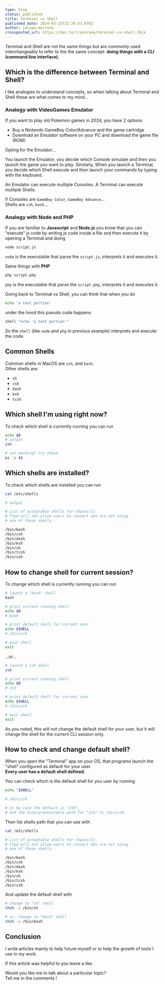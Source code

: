 ```yaml
---
type: blog
status: published
title: Terminal vs Shell
published_date: 2024-03-25T15:26:53.078Z
author: jacopo-marrone
crossposted_url: https://dev.to/tresorama/terminal-vs-shell-39jk
---
```


Terminal and Shell are not the same things but are commonly used interchangeably to refer to the the same concept: **doing things with a CLI (command line interface).**

## Which is the difference between Terminal and Shell?

I like analogies to understand concepts, so when talking about Terminal and Shell these are what comes to my mind...

### Analogy with VideoGames Emulator

If you want to play old Pokemon games in 2024, you have 2 options

- Buy a Nintendo GameBoy Color/Advance and the game cartridge
- Download an Emulator software on your PC and download the game file (ROM)

Opting for the Emulator...

You launch the Emulator, you decide which Console simulate and then you launch the game you want to play.
Similarly, When you launch a Terminal, you decide which Shell execute and then launch your commands by typing with the keyboard.

An Emulator can execute multiple Consoles.
A Terminal can execute multiple Shells.

If Consoles are `GameBoy Color`, `GameBoy Advance`...  
Shells are `zsh`, `bash`...

### Analogy with Node and PHP

If you are familiar to **Javascript** and **Node.js** you know that you can "execute" js code by writing js code inside a file and then execute it by opening a Terminal and doing

```bash
node script.js
```

`node` is the executable that parse the `script.js`, interprets it and executes it.

Same things with **PHP**

```bash
php script.php
```

`php` is the executable that parse the `script.php`, interprets it and executes it.

Going back to Terminal vs Shell, you can think that when you do

```bash
echo 'a text portion'
```

under the hood this pseudo code happens

```bash
shell "echo 'a text portion'"
```

So the `shell` (like `node` and `php` in previous example) interprets and execute the code.

## Common Shells

Common shells in MacOS are `zsh`, and `bash`.  
Other shells are:

- `sh`
- `csh`
- `dash`
- `ksh`
- `tcsh`

## Which shell I'm using right now?

To check which shell is currently running you can run

```bash
echo $0
# output
zsh

# not working? try these
ps -p $$
```

## Which shells are installed?

To check which shells are installed you can run

```bash
cat /etc/shells

# output

# List of acceptable shells for chpass(1).
# Ftpd will not allow users to connect who are not using
# one of these shells.

/bin/bash
/bin/csh
/bin/dash
/bin/ksh
/bin/sh
/bin/tcsh
/bin/zsh
```

## How to change shell for current session?

To change which shell is currently running you can run

```bash
# launch a "bash" shell
bash

# print current running shell
echo $0 
# bash

# print default shell for current user
echo $SHELL
# /bin/zsh

# exit shell
exit
```

...or...

```bash
# launch a zsh shell
zsh

# print current running shell
echo $0 
# zsh

# print default shell for current user
echo $SHELL
# /bin/zsh

# exit shell
exit
```

As you noted, this will not change the default shell for your user, but it will change the shell for the current CLI session only.

## How to check and change default shell?

When you open the "Terminal" app on your OS, that programs launch the "shell" configured as default for your user.  
**Every user has a default shell defined.**

You can check which is the default shell for you user by running

```bash
echo "$SHELL"

# /bin/zsh

# In my case the default is "zsh", 
# and the binary/executable path for "zsh" is /bin/zsh.
```

Then list shells path that you can use with

```bash
cat /etc/shells

# List of acceptable shells for chpass(1).
# Ftpd will not allow users to connect who are not using
# one of these shells.

/bin/bash
/bin/csh
/bin/dash
/bin/ksh
/bin/sh
/bin/tcsh
/bin/zsh
```

And update the default shell with

```bash
# change to "sh" shell
chsh -s /bin/sh

# or, change to "bash" shell
chsh -s /bin/bash
```

## Conclusion

I write articles mainly to help future myself or to help the growth of tools I use in my work.

If this article was helpful to you leave a like.

Would you like me to talk about a particular topic?  
Tell me in the comments !
